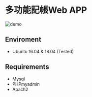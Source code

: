# 多功能記帳Web APP
![demo](https://github.com/culdo/mysql_final_project/docs/demo.gif "Demo")

## Enviroment
* Ubuntu 16.04 & 18.04 (Tested)

## Requirements
* Mysql
* PHPmyadmin
* Apach2
